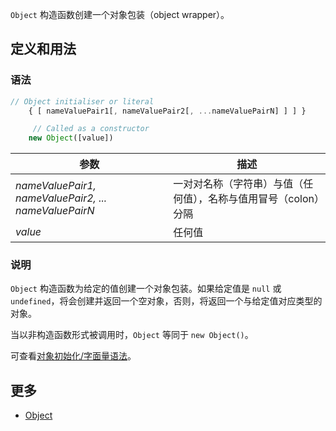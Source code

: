 `Object` 构造函数创建一个对象包装（object wrapper）。

## 定义和用法

### 语法

```javascript
// Object initialiser or literal
    { [ nameValuePair1[, nameValuePair2[, ...nameValuePairN] ] ] } 

     // Called as a constructor
    new Object([value])
```

| 参数 | 描述 |
| --- | --- |
| _nameValuePair1, nameValuePair2, ... nameValuePairN_ | 一对对名称（字符串）与值（任何值），名称与值用冒号（colon）分隔 |
| _value_ | 任何值 |

### 说明

`Object` 构造函数为给定的值创建一个对象包装。如果给定值是 `null` 或 `undefined`，将会创建并返回一个空对象，否则，将返回一个与给定值对应类型的对象。

当以非构造函数形式被调用时，`Object` 等同于 `new Object()`。

可查看[对象初始化/字面量语法](https://developer.mozilla.org/zh-CN/docs/Web/JavaScript/Reference/Operators/Object_initializer)。

## 更多

*   [Object](https://developer.mozilla.org/zh-CN/docs/Web/JavaScript/Reference/Global_Objects/Object)
